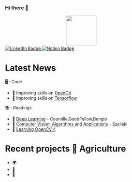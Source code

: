 ### Hi there 👋

<!--
**MathieuJouffroy/MathieuJouffroy** is a ✨ _special_ ✨ repository because its `README.md` (this file) appears on your GitHub profile.

Here are some ideas to get you started:

- 🔭 I’m currently working on ...
- 🌱 I’m currently learning ...
- 👯 I’m looking to collaborate on ...
- 🤔 I’m looking for help with ...
- 💬 Ask me about ...
- 📫 How to reach me: ...
- 😄 Pronouns: ...
- ⚡ Fun fact: ...
-->

<div id="header" align="center">
  <img src="https://media.giphy.com/media/M9gbBd9nbDrOTu1Mqx/giphy.gif" width="100"/>
</div>

<div id="badges">
  <a href="https://www.linkedin.com/in/mathieu-jouffroy/">
    <img src="https://img.shields.io/badge/LinkedIn-blue?style=for-the-badge&logo=linkedin&logoColor=white" alt="LinkedIn Badge"/>
  </a>
  <a href="[your-youtube-URL](https://www.notion.so/AI-5dbc721eaff54ecb9cd238f8dc1a6b86)">
    <img src="https://img.shields.io/badge/Notion-white?style=for-the-badge&logo=notion&logoColor=black" alt="Notion Badge"/>
  </a>

</div>

# Latest News
🖥 : Code
- 🌱 Improving skills on [OpenCV](https://opencv.org)
- 🌱 Improving skills on [Tensorflow](https://www.tensorflow.org/guide)

📚 : Readings
- 📖 [Deep Learning](https://www.deeplearningbook.org) - Courville,GoodFellow,Bengio
- 📖 [Computer Vision: Algorithms and Applications](https://szeliski.org/Book/) - Szeliski
- 📖 [Learning OpenCV 4](https://www.oreilly.com/library/view/learning-opencv-4/9781789531619)

# Recent projects 🌾 Agriculture 
- 🌍
- 🌽
- 🐄
